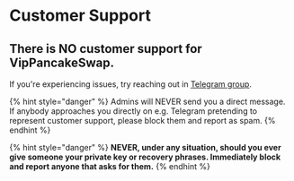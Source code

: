 # Customer Support

## There is NO customer support for VipPancakeSwap.

If you're experiencing issues, try reaching out in [Telegram group](https://t.me/VipSwapOffical).

{% hint style="danger" %}
Admins will NEVER send you a direct message. If anybody approaches you directly on e.g. Telegram pretending to represent customer support, please block them and report as spam.
{% endhint %}

{% hint style="danger" %}
**NEVER, under any situation, should you ever give someone your private key or recovery phrases. Immediately block and report anyone that asks for them.**
{% endhint %}



